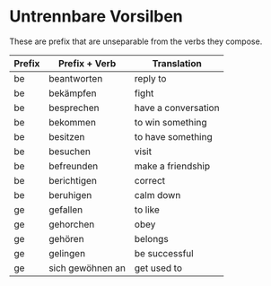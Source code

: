 # Untrennbare Vorsilben

These are prefix that are unseparable from the verbs they compose.

| Prefix | Prefix + Verb | Translation |
| ------------- |-------------|-----|
| be | beantworten | reply to  |
| be | bekämpfen | fight |
| be | besprechen | have a conversation |
| be | bekommen | to win something |
| be | besitzen | to have something |
| be | besuchen | visit |
| be | befreunden | make a friendship |
| be | berichtigen | correct |
| be | beruhigen | calm down |
| ge | gefallen | to like |
| ge | gehorchen | obey |
| ge | gehören | belongs |
| ge | gelingen | be successful |
| ge | sich gewöhnen an | get used to |
